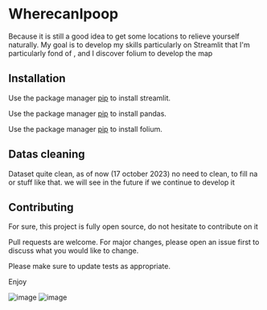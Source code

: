 # WherecanIpoop

Because it is still a good idea to get some locations to relieve yourself naturally. My goal is to develop my skills particularly on Streamlit that I'm particularly fond of , and I discover folium to develop the map

## Installation

Use the package manager [pip](https://pip.pypa.io/en/stable/) to install streamlit.

Use the package manager [pip](https://pip.pypa.io/en/stable/) to install pandas.

Use the package manager [pip](https://pip.pypa.io/en/stable/) to install folium.

## Datas cleaning

Dataset quite clean, as of now (17 october 2023) no need to clean, to fill na or stuff like that. we will see in the future if we continue to develop it

## Contributing

For sure, this project is fully open source, do not hesitate to contribute on it

Pull requests are welcome. For major changes, please open an issue first to discuss what you would like to change.

Please make sure to update tests as appropriate.


Enjoy


![image](https://github.com/SebastienP342/WherecanIpooponParis/assets/58664185/b88d4234-03c1-420d-b3a1-ea92b704ff94)
![image](https://github.com/SebastienP342/WherecanIpooponParis/blob/main/eiffel_tower.PNG)
